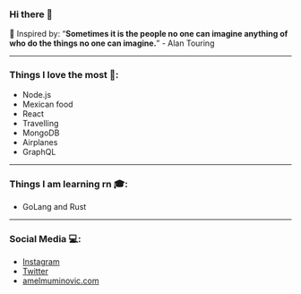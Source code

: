 ### Hi there 👋

🌱 Inspired by: “**Sometimes it is the people no one can imagine anything of who do the things no one can imagine.**” - Alan Touring
<hr>

### Things I love the most 💚:
- Node.js
- Mexican food
- React
- Travelling
- MongoDB
- Airplanes
- GraphQL
<hr>

### Things I am learning rn 🎓: 
- GoLang and Rust
<hr>

### Social Media 💻:
- [Instagram](https://instagram.com/ammce)
- [Twitter](https://twitter.com/HighSerendipity)
- [amelmuminovic.com](https://www.amelmuminovic.com/)
